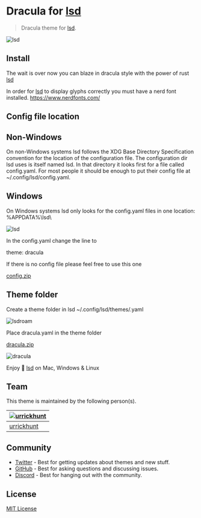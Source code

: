 # Dracula for [lsd](https://github.com/lsd-rs/lsd)

> Dracula theme for [lsd](https://github.com/lsd-rs/lsd).

![lsd](https://user-images.githubusercontent.com/96319944/232593758-5abbdc46-f021-4f07-a729-5a8aa7ef91e0.jpeg)

## Install

The wait is over now you can blaze in dracula style with the power of rust [lsd](https://github.com/lsd-rs/lsd)

In order for [lsd](https://github.com/lsd-rs/lsd) to display glyphs correctly you must have a nerd font installed. https://www.nerdfonts.com/

## Config file location

## Non-Windows

On non-Windows systems lsd follows the XDG Base Directory Specification convention for the location of the configuration file. The configuration dir lsd uses is itself named lsd. In that directory it looks first for a file called config.yaml. For most people it should be enough to put their config file at ~/.config/lsd/config.yaml.

## Windows

On Windows systems lsd only looks for the config.yaml files in one location: %APPDATA%\lsd\

![lsd](https://user-images.githubusercontent.com/96319944/232594377-7a3545bb-a3b6-4d8a-860e-dbe20c9095b1.png)


In the config.yaml change the line to

theme: dracula
  
If there is no config file please feel free to use this one

[config.zip](https://github.com/urrickhunt/Dracula-for-lsd/files/10015059/config.zip)

## Theme folder

Create a theme folder in lsd  ~/.config/lsd/themes/.yaml

![lsdroam](https://user-images.githubusercontent.com/96319944/232593618-6155521e-1798-41ad-8993-056ab735b9c4.png)


Place dracula.yaml in the theme folder

[dracula.zip](https://github.com/urrickhunt/Dracula-for-lsd/files/8775527/dracula.zip)

![dracula](https://user-images.githubusercontent.com/96319944/232594272-da765d38-6cc5-491d-b215-d75a099d58a6.png)

Enjoy 🧛 [lsd](https://github.com/lsd-rs/lsd) on Mac, Windows & Linux
## Team

This theme is maintained by the following person(s).

| [![urrickhunt](https://github.com/urrickhunt.png?size=100)](https://github.com/urrickhunt) |
| ---------------------------------------------------------------------------------------- |
| [urrickhunt](https://github.com/urrickhunt)                                               |

## Community

- [Twitter](https://twitter.com/draculatheme) - Best for getting updates about themes and new stuff.
- [GitHub](https://github.com/dracula/dracula-theme/discussions) - Best for asking questions and discussing issues.
- [Discord](https://draculatheme.com/discord-invite) - Best for hanging out with the community.

## License

[MIT License](./LICENSE)

